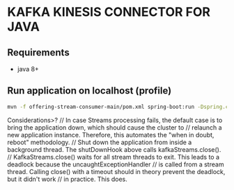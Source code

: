 #  KAFKA KINESIS CONNECTOR FOR JAVA

## Requirements 
- java 8+

## Run application on localhost (profile)
```bash
mvn -f offering-stream-consumer-main/pom.xml spring-boot:run -Dspring.config.location=local -Dmaven.test.skip=true -Dserver.port=8081
```
Considerations>?
// In case Streams processing fails, the default case is to bring the application down, which should cause the cluster to
// relaunch a new application instance. Therefore, this automates the "when in doubt, reboot" methodology.
// Shut down the application from inside a background thread. The shutDownHook above calls kafkaStreams.close().
// KafkaStreams.close() waits for all stream threads to exit. This leads to a deadlock because the uncaughtExceptionHandler
// is called from a stream thread. Calling close() with a timeout should in theory prevent the deadlock, but it didn't work
// in practice. This does.
